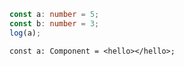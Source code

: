 ```ts
const a: number = 5;
const b: number = 3;
log(a);
```

```tsx
const a: Component = <hello></hello>;
```
